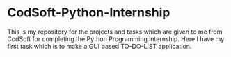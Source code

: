 # CodSoft-Python-Internship 
This is my repository for the projects and tasks which are given to me from CodSoft for completing the Python Programming internship.
Here I have my first task which is to make a GUI based TO-DO-LIST application.
